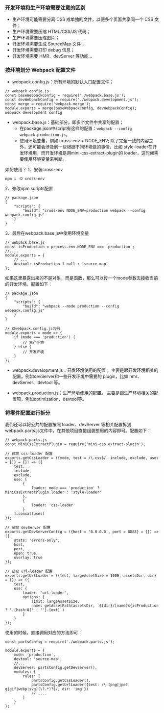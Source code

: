 
### 开发环境和生产环境需要注意的区别
- 生产环境可能需要分离 CSS 成单独的文件，以便多个页面共享同一个 CSS 文件；
- 生产环境需要压缩 HTML/CSS/JS 代码；
- 生产环境需要压缩图片；
- 开发环境需要生成 SourceMap 文件；
- 开发环境需要打印 debug 信息；
- 开发环境需要 HMR、devServer 等功能…


### 按环境划分 Webpack 配置文件
- webpack.config.js：所有环境的默认入口配置文件；
```
// webpack.config.js
const baseWebpackConfig = require('./webpack.base.js');
const devWebpackConfig = require('./webpack.development.js');
const merge = require('webpack-merge');
module.exports = merge(baseWebpackConfig, devWebpackConfig);
webpack development config
```

- webpack.base.js：基础部分，即多个文件中共享的配置；
    - 在package.json中script有这样的配置：`webpack --config webpack.production.js`。
    - 使用环境变量，例如 cross-env + NODE_ENV;
除了完全一致的内容之外，还可能会涉及到一些根据不同环境做的事情，比如 style-loader在开发环境用，而开发环境是用mini-css-extract-plugin的 loader，这时候需要使用环境变量来判断。

如何使用？
1、安装cross-env
```
npm i -D cross-env
```
2、修改npm scripts配置
```
// package.json
{
    "scripts": {
        "build": "cross-env NODE_ENV=production webpack --config webpack.config.js"
    }
}
```
3、最后在webpack.base.js中使用环境变量
```
// webpack.base.js
const isProduction = process.env.NODE_ENV === 'production';
//....
module.exports = {
    // ...
    devtool: isProduction ? null : 'source-map'
};
```
如果这里暴露出来的不是对象，而是函数，那么可以传一个mode参数去接收当前的开发环境。配置如下：
```
// package.json
{
    "scripts": {
        "build": "webpack --mode production --config webpack.config.js"
    }
}

// 以webpack.config.js为例
module.exports = mode => {
    if (mode === 'production') {
        // 生产环境
    } else {
        // 开发环境
    }
};
```


- webpack.development.js：开发环境使用的配置；
主要是跟开发环境相关的配置，例如devServer和一些开发环境中需要的 plugin，比如 hmr、devServer、devtool 等。

- webpack.production.js：生产环境使用的配置。
主要是跟生产环境相关的配置项，例如optimization、devtool等。







### 将零件配置进行拆分
我们还可以将公共的配置按照 loader、devServer 等相关配置拆到webpack.parts.js文件中，在其他项目直接组装想用的内容即可。配置如下：
```
// webpack.parts.js
const MiniCssExtractPlugin = require('mini-css-extract-plugin');

// 获取 css-loader 配置
exports.getCssLoader = ({mode, test = /\.css$/, include, exclude, uses = []} = {}) => ({
    test,
    include,
    exclude,
    use: [
        {
            loader: mode === 'production' ? MiniCssExtractPlugin.loader : 'style-loader'
        },
        {
            loader: 'css-loader'
        }
    ].concat(uses)
});

// 获取 devServer 配置
exports.getDevServerConfig = ({host = '0.0.0.0', port = 8888} = {}) => ({
    stats: 'errors-only',
    host,
    port,
    open: true,
    overlay: true
});

// 获取 url-loader 配置
exports.getUrlLoader = ({test, largeAssetSize = 1000, assetsDir, dir} = {}) => ({
    test,
    use: {
        loader: 'url-loader',
        options: {
            limit: largeAssetSize,
            name: getAssetPath(assetsDir, `${dir}/[name]${isProduction ? '.[hash:8]' : ''}.[ext]`)
        }
    }
});
```

使用的时候，直接调用对应的方法即可：
```
const partsConfig = require('./webpack.parts.js');

module.exports = {
    mode: 'production',
    devtool: 'source-map',
    //...
    devServer: partsConfig.getDevServer(),
    modules: {
        rules: [
            partsConfig.getCssLoader(),
            partsConfig.getUrlLoader({test: /\.(png|jpe?g|gif|webp|svg)(\?.*)?$/, dir: 'img'})
            // ....
        ]
    }
};
```
